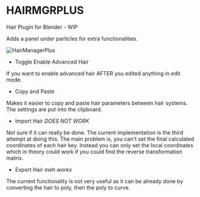 # HAIRMGRPLUS
Hair Plugin for Blender - WIP

Adds a panel under particles for extra functionalities.

![HairManagerPlus](https://user-images.githubusercontent.com/30579454/63556644-07ac4f80-c51c-11e9-8bc2-6edcc88e8b12.png)

- Toggle Enable Advanced Hair

If you want to enable advanced hair AFTER you edited anything in edit mode.
  
- Copy and Paste

Makes it easier to copy and paste hair parameters between hair systems. The settings are put into the clipboard.
 
- Import Hair *DOES NOT WORK*

Not sure if it can really be done. The current implementation is the third attempt at doing this. The main problem is, you can't set the final calculated coordinates of each hair key. Instead you can only set the local coordinates which in theory could work if you could find the reverse transformation matrix.
  
- Export Hair *meh works*

The current functionality is not very useful as it can be already done by converting the hair to poly, then the poly to curve.
